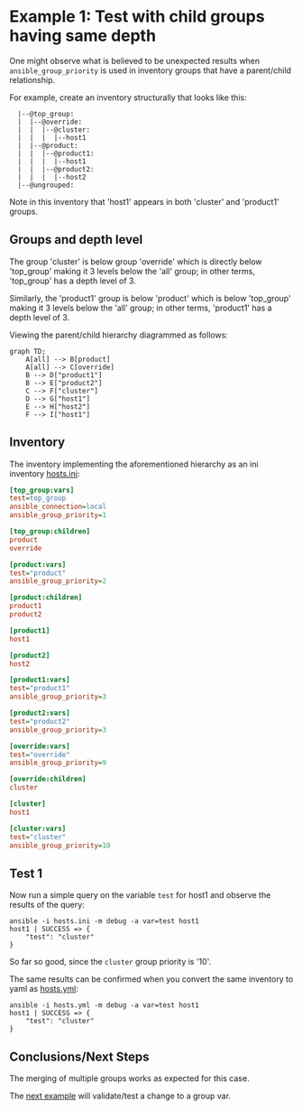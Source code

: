 
# Example 1: Test with child groups having same depth

One might observe what is believed to be unexpected results when `ansible_group_priority` is used in inventory groups that have a parent/child relationship. 

For example, create an inventory structurally that looks like this:

```
  |--@top_group:
  |  |--@override:
  |  |  |--@cluster:
  |  |  |  |--host1
  |  |--@product:
  |  |  |--@product1:
  |  |  |  |--host1
  |  |  |--@product2:
  |  |  |  |--host2
  |--@ungrouped:
```

Note in this inventory that 'host1' appears in both 'cluster' and 'product1' groups.

## Groups and depth level

The group 'cluster' is below group 'override' which is directly below 'top_group' making it 3 levels below the 'all' group; in other terms, 'top_group' has a depth level of 3.

Similarly, the 'product1' group is below 'product' which is below 'top_group' making it 3 levels below the 'all' group; in other terms, 'product1' has a depth level of 3.

Viewing the parent/child hierarchy diagrammed as follows:

```mermaid
graph TD;
    A[all] --> B[product]
    A[all] --> C[override]
    B --> D["product1"]
    B --> E["product2"]
    C --> F["cluster"]
    D --> G["host1"]
    E --> H["host2"]
    F --> I["host1"]
```

## Inventory 

The inventory implementing the aforementioned hierarchy as an ini inventory [hosts.ini](./hosts.ini):

```ini
[top_group:vars]
test=top_group
ansible_connection=local
ansible_group_priority=1

[top_group:children]
product
override

[product:vars]
test="product"
ansible_group_priority=2

[product:children]
product1
product2

[product1]
host1

[product2]
host2

[product1:vars]
test="product1"
ansible_group_priority=3

[product2:vars]
test="product2"
ansible_group_priority=3

[override:vars]
test="override"
ansible_group_priority=9

[override:children]
cluster

[cluster]
host1

[cluster:vars]
test="cluster"
ansible_group_priority=10

```


## Test 1

Now run a simple query on the variable `test` for host1 and observe the results of the query:

```output
ansible -i hosts.ini -m debug -a var=test host1
host1 | SUCCESS => {
    "test": "cluster"
}
```

So far so good, since the `cluster` group priority is '10'. 

The same results can be confirmed when you convert the same inventory to yaml as [hosts.yml](./hosts.yml):

```output
ansible -i hosts.yml -m debug -a var=test host1
host1 | SUCCESS => {
    "test": "cluster"
}
```


## Conclusions/Next Steps

The merging of multiple groups works as expected for this case.

The [next example](../example2/README.md) will validate/test a change to a group var.

